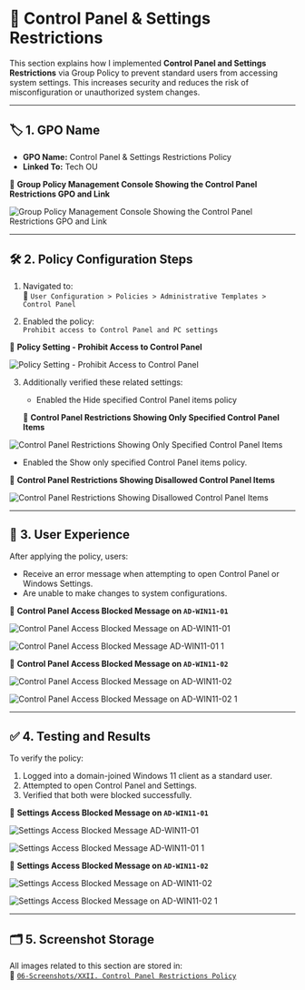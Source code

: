 # 🔧 Control Panel & Settings Restrictions

This section explains how I implemented **Control Panel and Settings Restrictions** via Group Policy to prevent standard users from accessing system settings. This increases security and reduces the risk of misconfiguration or unauthorized system changes.

---

## 🏷️ 1. GPO Name

- **GPO Name:** Control Panel & Settings Restrictions Policy 
- **Linked To:** Tech OU

📸 **Group Policy Management Console Showing the Control Panel Restrictions GPO and Link**

![Group Policy Management Console Showing the Control Panel Restrictions GPO and Link](https://github.com/user-attachments/assets/9f7a372f-5339-4a94-a02f-c16f371df616)

---

## 🛠️ 2. Policy Configuration Steps

1. Navigated to:  
   📂 `User Configuration > Policies > Administrative Templates > Control Panel`

2. Enabled the policy:  
   `Prohibit access to Control Panel and PC settings`

📸 **Policy Setting - Prohibit Access to Control Panel**

![Policy Setting - Prohibit Access to Control Panel](https://github.com/user-attachments/assets/46c89f91-bcc2-41e7-a160-f71dc1950c97)

3. Additionally verified these related settings:
   - Enabled the Hide specified Control Panel items policy 
   
   📸 **Control Panel Restrictions Showing Only Specified Control Panel Items**
   
![Control Panel Restrictions Showing Only Specified Control Panel Items](https://github.com/user-attachments/assets/7d15f348-6cb5-43c5-a0c4-17d428e02947)
   
   - Enabled the Show only specified Control Panel items policy.

  📸 **Control Panel Restrictions Showing Disallowed Control Panel Items**
  
![Control Panel Restrictions Showing Disallowed Control Panel Items](https://github.com/user-attachments/assets/b183592b-ca64-47e5-8647-75ee2bfc1cd3)

---

## 🚫 3. User Experience

After applying the policy, users:
- Receive an error message when attempting to open Control Panel or Windows Settings.
- Are unable to make changes to system configurations.

📸 **Control Panel Access Blocked Message on `AD-WIN11-01`**

![Control Panel Access Blocked Message on `AD-WIN11-01`](https://github.com/user-attachments/assets/765325a6-e270-47d6-84e5-ede7eda3395b)

![Control Panel Access Blocked Message  `AD-WIN11-01` 1](https://github.com/user-attachments/assets/ec4b24ea-d9ba-4ca6-aea6-c7f48f81c009)

📸 **Control Panel Access Blocked Message on `AD-WIN11-02`**

![Control Panel Access Blocked Message on `AD-WIN11-02`](https://github.com/user-attachments/assets/4e1e0324-2d7b-45e9-ace7-75e98779cc39)

![Control Panel Access Blocked Message on `AD-WIN11-02` 1](https://github.com/user-attachments/assets/1d2f810d-12fa-4195-afb9-440ee1748b30)

---

## ✅ 4. Testing and Results

To verify the policy:
1. Logged into a domain-joined Windows 11 client as a standard user.
2. Attempted to open Control Panel and Settings.
3. Verified that both were blocked successfully.

📸 **Settings Access Blocked Message on `AD-WIN11-01`**

![Settings Access Blocked Message  `AD-WIN11-01`](https://github.com/user-attachments/assets/2f3b7852-7515-47c2-9a2c-f29371a6362f)

![Settings Access Blocked Message  `AD-WIN11-01` 1](https://github.com/user-attachments/assets/22378dd1-b5a3-4867-aefc-dd41fcd90d1a)

📸 **Settings Access Blocked Message on `AD-WIN11-02`**

![Settings Access Blocked Message on `AD-WIN11-02`](https://github.com/user-attachments/assets/45378cdc-b8a4-40c0-8c59-f49e4356b9c6)

![Settings Access Blocked Message on `AD-WIN11-02` 1](https://github.com/user-attachments/assets/8beca6ad-6e56-4534-8e90-e0ee1df28d27)

---

## 🗂️ 5. Screenshot Storage

All images related to this section are stored in:<br /> 
📂 [`06-Screenshots/XXII. Control Panel Restrictions Policy`](https://github.com/Hugh-Kumbi/Hugh-Kumbi-Active-Directory-Lab/tree/main/06-Screenshots/XXII.%20Control%20Panel%20Restrictions%20Policy)

